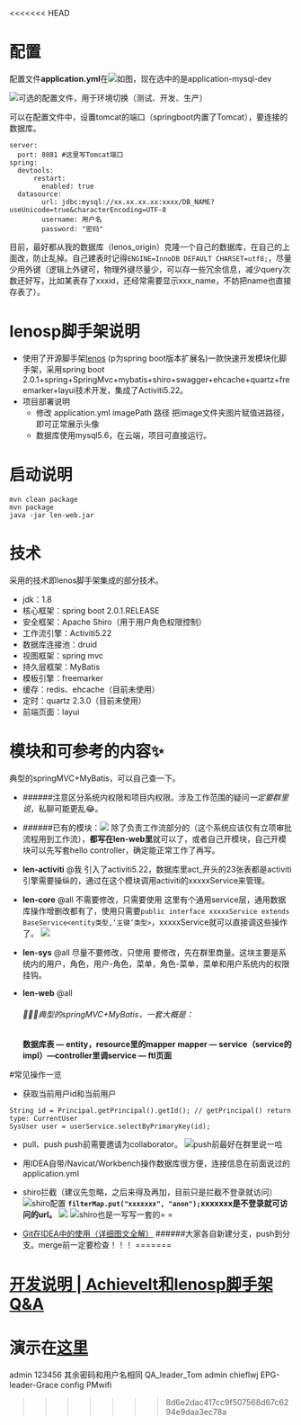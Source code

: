 <<<<<<< HEAD
# 配置
配置文件**application.yml**在![如图，现在选中的是application-mysql-dev](https://upload-images.jianshu.io/upload_images/10854666-c0543524604ae982.png?imageMogr2/auto-orient/strip%7CimageView2/2/w/1240)


![可选的配置文件，用于环境切换（测试、开发、生产）](https://upload-images.jianshu.io/upload_images/10854666-fb8017daed405801.png?imageMogr2/auto-orient/strip%7CimageView2/2/w/1240)

可以在配置文件中，设置tomcat的端口（springboot内置了Tomcat），要连接的数据库。
```
server:
  port: 8081 #这里写Tomcat端口
spring:
  devtools:
      restart:
        enabled: true
  datasource:
        url: jdbc:mysql://xx.xx.xx.xx:xxxx/DB_NAME?useUnicode=true&characterEncoding=UTF-8
        username: 用户名
        password: "密码"
```
目前，最好都从我的数据库（lenos_origin）克隆一个自己的数据库，在自己的上面改，防止乱掉。自己建表时记得`ENGINE=InnoDB DEFAULT CHARSET=utf8;`，尽量少用外键（逻辑上外键可，物理外键尽量少，可以存一些冗余信息，减少query次数还好写，比如某表存了xxxid，还经常需要显示xxx_name，不妨把name也直接存表了）。

# lenosp脚手架说明

*   使用了开源脚手架[lenos](https://gitee.com/bweird/lenos) (p为spring boot版本扩展名)一款快速开发模块化脚手架，采用spring boot 2.0.1+spring+SpringMvc+mybatis+shiro+swagger+ehcache+quartz+freemarker+layui技术开发，集成了Activiti5.22。
*   项目部署说明
    *   修改 application.yml imagePath 路径 把image文件夹图片赋值进路径，即可正常展示头像
    *   数据库使用mysql5.6，在云端，项目可直接运行。

# 启动说明

```source-shell
mvn clean package
mvn package
java -jar len-web.jar
```

# 技术

采用的技术即lenos脚手架集成的部分技术。

*   jdk：1.8
*   核心框架：spring boot 2.0.1.RELEASE
*   安全框架：Apache Shiro（用于用户角色权限控制）
*   工作流引擎：Activiti5.22
*   数据库连接池：druid
*   视图框架：spring mvc
*   持久层框架：MyBatis
*   模板引擎：freemarker
*   缓存：redis、ehcache（目前未使用）
*   定时：quartz 2.3.0（目前未使用）
*   前端页面：layui

# 模块和可参考的内容✨
典型的springMVC+MyBatis，可以自己查一下。
- ######注意区分系统内权限和项目内权限。涉及工作范围的疑问*一定要群里说*，私聊可能更乱😂。
- ######已有的模块：![](https://upload-images.jianshu.io/upload_images/10854666-fc22088c415bccc4.png?imageMogr2/auto-orient/strip%7CimageView2/2/w/1240)
除了负责工作流部分的（这个系统应该仅有立项审批流程用到工作流），**都写在len-web里**就可以了，或者自己开模块，自己开模块可以先写套hello controller，确定能正常工作了再写。
- **len-activiti** @我
引入了activiti5.22，数据库里act_开头的23张表都是activiti引擎需要操纵的，通过在这个模块调用activiti的xxxxxService来管理。
- **len-core** @all 不需要修改，只需要使用
这里有个通用service层，通用数据库操作增删改都有了，使用只需要`public interface xxxxxService extends BaseService<entity类型,‘主键’类型>`，xxxxxService就可以直接调这些操作了。
![](https://upload-images.jianshu.io/upload_images/10854666-f75a179e4c69f53b.png?imageMogr2/auto-orient/strip%7CimageView2/2/w/1240)

- **len-sys** @all 尽量不要修改，只使用
要修改，先在群里商量。这块主要是系统内的用户，角色，用户-角色，菜单，角色-菜单，菜单和用户系统内的权限挂钩。
- **len-web** @all 
     ###### 🏀🏀🏀典型的springMVC+MyBatis，一套大概是：
     **数据库表 — entity，resource里的mapper**
     **mapper — service（service的impl）—controller里调service — ftl页面**

#常见操作一览
- 获取当前用户id和当前用户
```
String id = Principal.getPrincipal().getId(); // getPrincipal() return type: CurrentUser
SysUser user = userService.selectByPrimaryKey(id);
```
-  pull、push
push前需要邀请为collaborator。
![push前最好在群里说一哈](https://upload-images.jianshu.io/upload_images/10854666-e72011e45815a4be.png?imageMogr2/auto-orient/strip%7CimageView2/2/w/1240)

- 用IDEA自带/Navicat/Workbench操作数据库很方便，连接信息在前面说过的application.yml
- shiro拦截（建议先忽略，之后来得及再加，目前只是拦截不登录就访问）
![shiro配置](https://upload-images.jianshu.io/upload_images/10854666-528ba3dfd45c1f8a.png?imageMogr2/auto-orient/strip%7CimageView2/2/w/1240)
**`filterMap.put("xxxxxxx", "anon");`xxxxxxx是不登录就可访问的url。**
![](https://upload-images.jianshu.io/upload_images/10854666-dfa01b96a16baef7.png?imageMogr2/auto-orient/strip%7CimageView2/2/w/1240)
![shiro也是一写写一套的= =](https://upload-images.jianshu.io/upload_images/10854666-521efabec6d8ded5.png?imageMogr2/auto-orient/strip%7CimageView2/2/w/1240)
- [Git在IDEA中的使用（详细图文全解）](https://blog.csdn.net/mucaoyx/article/details/98476174)
     ######大家各自新建分支，push到分支。merge前一定要检查！！！
=======
# [开发说明 | AchieveIt和lenosp脚手架 Q&A](https://www.jianshu.com/p/85f585f4fedf)

# 演示在[这里](http://39.97.120.235:8081/)
admin 123456
其余密码和用户名相同
QA_leader_Tom
admin
chieflwj
EPG-leader-Grace
config
PMwifi
>>>>>>> 8d6e2dac417cc9f507568d67c6294e9daa3ec78a
